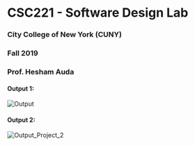 # CSC221 - Software Design Lab

### City College of New York (CUNY)

### Fall 2019

### Prof. Hesham Auda

#### Output 1:

![Output](https://user-images.githubusercontent.com/25180215/66805173-51009600-eef2-11e9-9928-003962fafc68.png)

#### Output 2:

![Output_Project_2](https://user-images.githubusercontent.com/25180215/68239621-4a3cde80-ffd9-11e9-9c68-642ae9162922.png)

